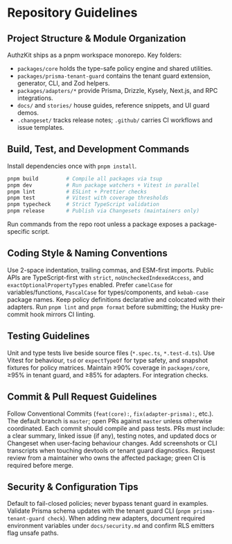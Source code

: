 # Repository Guidelines

## Project Structure & Module Organization

AuthzKit ships as a pnpm workspace monorepo. Key folders:

- `packages/core` holds the type-safe policy engine and shared utilities.
- `packages/prisma-tenant-guard` contains the tenant guard extension, generator, CLI, and Zod helpers.
- `packages/adapters/*` provide Prisma, Drizzle, Kysely, Next.js, and RPC integrations.
- `docs/` and `stories/` house guides, reference snippets, and UI guard demos.
- `.changeset/` tracks release notes; `.github/` carries CI workflows and issue templates.

## Build, Test, and Development Commands

Install dependencies once with `pnpm install`.

```bash
pnpm build         # Compile all packages via tsup
pnpm dev           # Run package watchers + Vitest in parallel
pnpm lint          # ESLint + Prettier checks
pnpm test          # Vitest with coverage thresholds
pnpm typecheck     # Strict TypeScript validation
pnpm release       # Publish via Changesets (maintainers only)
```

Run commands from the repo root unless a package exposes a package-specific script.

## Coding Style & Naming Conventions

Use 2-space indentation, trailing commas, and ESM-first imports. Public APIs are TypeScript-first with `strict`, `noUncheckedIndexedAccess`, and `exactOptionalPropertyTypes` enabled. Prefer `camelCase` for variables/functions, `PascalCase` for types/components, and `kebab-case` package names. Keep policy definitions declarative and colocated with their adapters. Run `pnpm lint` and `pnpm format` before submitting; the Husky pre-commit hook mirrors CI linting.

## Testing Guidelines

Unit and type tests live beside source files (`*.spec.ts`, `*.test-d.ts`). Use Vitest for behaviour, `tsd` or `expectTypeOf` for type safety, and snapshot fixtures for policy matrices. Maintain ≥90% coverage in `packages/core`, ≥95% in tenant guard, and ≥85% for adapters. For integration checks.

## Commit & Pull Request Guidelines

Follow Conventional Commits (`feat(core):`, `fix(adapter-prisma):`, etc.). The default branch is `master`; open PRs against `master` unless otherwise coordinated. Each commit should compile and pass tests. PRs must include: a clear summary, linked issue (if any), testing notes, and updated docs or Changeset when user-facing behaviour changes. Add screenshots or CLI transcripts when touching devtools or tenant guard diagnostics. Request review from a maintainer who owns the affected package; green CI is required before merge.

## Security & Configuration Tips

Default to fail-closed policies; never bypass tenant guard in examples. Validate Prisma schema updates with the tenant guard CLI (`pnpm prisma-tenant-guard check`). When adding new adapters, document required environment variables under `docs/security.md` and confirm RLS emitters flag unsafe paths.
